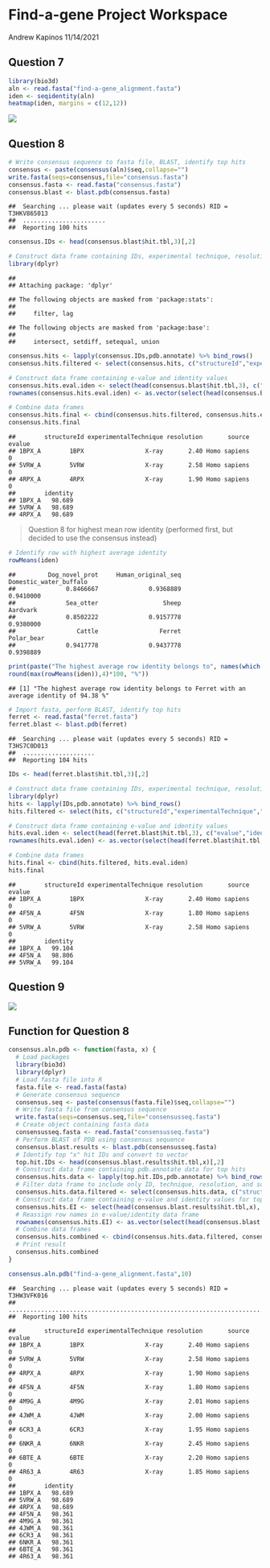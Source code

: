 Find-a-gene Project Workspace
================
Andrew Kapinos
11/14/2021

## Question 7

``` r
library(bio3d)
aln <- read.fasta("find-a-gene_alignment.fasta")
iden <- seqidentity(aln)
heatmap(iden, margins = c(12,12))
```

![](find-a-gene_files/figure-gfm/unnamed-chunk-1-1.png)<!-- -->

## Question 8

``` r
# Write consensus sequence to fasta file, BLAST, identify top hits
consensus <- paste(consensus(aln)$seq,collapse="")
write.fasta(seqs=consensus,file="consensus.fasta")
consensus.fasta <- read.fasta("consensus.fasta")
consensus.blast <- blast.pdb(consensus.fasta)
```

    ##  Searching ... please wait (updates every 5 seconds) RID = T3HKV865013 
    ##  .......................
    ##  Reporting 100 hits

``` r
consensus.IDs <- head(consensus.blast$hit.tbl,3)[,2]

# Construct data frame containing IDs, experimental technique, resolution, and source
library(dplyr)
```

    ## 
    ## Attaching package: 'dplyr'

    ## The following objects are masked from 'package:stats':
    ## 
    ##     filter, lag

    ## The following objects are masked from 'package:base':
    ## 
    ##     intersect, setdiff, setequal, union

``` r
consensus.hits <- lapply(consensus.IDs,pdb.annotate) %>% bind_rows()
consensus.hits.filtered <- select(consensus.hits, c("structureId","experimentalTechnique","resolution","source"))

# Construct data frame containing e-value and identity values
consensus.hits.eval.iden <- select(head(consensus.blast$hit.tbl,3), c("evalue","identity"))
rownames(consensus.hits.eval.iden) <- as.vector(select(head(consensus.blast$hit.tbl,3),"subjectids"))[1:3,]

# Combine data frames
consensus.hits.final <- cbind(consensus.hits.filtered, consensus.hits.eval.iden)
consensus.hits.final
```

    ##        structureId experimentalTechnique resolution       source evalue
    ## 1BPX_A        1BPX                 X-ray       2.40 Homo sapiens      0
    ## 5VRW_A        5VRW                 X-ray       2.58 Homo sapiens      0
    ## 4RPX_A        4RPX                 X-ray       1.90 Homo sapiens      0
    ##        identity
    ## 1BPX_A   98.689
    ## 5VRW_A   98.689
    ## 4RPX_A   98.689

> Question 8 for highest mean row identity (performed first, but decided
> to use the consensus instead)

``` r
# Identify row with highest average identity
rowMeans(iden)
```

    ##         Dog_novel_prot     Human_original_seq Domestic_water_buffalo 
    ##              0.8466667              0.9368889              0.9410000 
    ##              Sea_otter                  Sheep               Aardvark 
    ##              0.8502222              0.9157778              0.9380000 
    ##                 Cattle                 Ferret             Polar_bear 
    ##              0.9417778              0.9437778              0.9398889

``` r
print(paste("The highest average row identity belongs to", names(which.max(rowMeans(iden))), "with an average identity of", 
round(max(rowMeans(iden)),4)*100, "%"))
```

    ## [1] "The highest average row identity belongs to Ferret with an average identity of 94.38 %"

``` r
# Import fasta, perform BLAST, identify top hits
ferret <- read.fasta("ferret.fasta")
ferret.blast <- blast.pdb(ferret)
```

    ##  Searching ... please wait (updates every 5 seconds) RID = T3HS7C0D013 
    ##  ....................
    ##  Reporting 104 hits

``` r
IDs <- head(ferret.blast$hit.tbl,3)[,2]

# Construct data frame containing IDs, experimental technique, resolution, and source
library(dplyr)
hits <- lapply(IDs,pdb.annotate) %>% bind_rows()
hits.filtered <- select(hits, c("structureId","experimentalTechnique","resolution","source"))

# Construct data frame containing e-value and identity values
hits.eval.iden <- select(head(ferret.blast$hit.tbl,3), c("evalue","identity"))
rownames(hits.eval.iden) <- as.vector(select(head(ferret.blast$hit.tbl,3),"subjectids"))[1:3,]

# Combine data frames
hits.final <- cbind(hits.filtered, hits.eval.iden)
hits.final
```

    ##        structureId experimentalTechnique resolution       source evalue
    ## 1BPX_A        1BPX                 X-ray       2.40 Homo sapiens      0
    ## 4F5N_A        4F5N                 X-ray       1.80 Homo sapiens      0
    ## 5VRW_A        5VRW                 X-ray       2.58 Homo sapiens      0
    ##        identity
    ## 1BPX_A   99.104
    ## 4F5N_A   98.806
    ## 5VRW_A   99.104

## Question 9

![](1BPX.png)

## Function for Question 8

``` r
consensus.aln.pdb <- function(fasta, x) {
  # Load packages
  library(bio3d)
  library(dplyr)
  # Load fasta file into R
  fasta.file <- read.fasta(fasta)
  # Generate consensus sequence
  consensus.seq <- paste(consensus(fasta.file)$seq,collapse="")
  # Write fasta file from consensus sequence
  write.fasta(seqs=consensus.seq,file="consensusseq.fasta")
  # Create object containing fasta data
  consensusseq.fasta <- read.fasta("consensusseq.fasta")
  # Perform BLAST of PDB using consensus sequence
  consensus.blast.results <- blast.pdb(consensusseq.fasta)
  # Identify top "x" hit IDs and convert to vector
  top.hit.IDs <- head(consensus.blast.results$hit.tbl,x)[,2]
  # Construct data frame containing pdb.annotate data for top hits
  consensus.hits.data <- lapply(top.hit.IDs,pdb.annotate) %>% bind_rows()
  # Filter data frame to include only ID, technique, resolution, and source
  consensus.hits.data.filtered <- select(consensus.hits.data, c("structureId","experimentalTechnique","resolution","source"))
  # Construct data frame containing e-value and identity values for top "x" hits
  consensus.hits.EI <- select(head(consensus.blast.results$hit.tbl,x), c("evalue","identity"))
  # Reassign row names in e-value/identity data frame
  rownames(consensus.hits.EI) <- as.vector(select(head(consensus.blast.results$hit.tbl,x),"subjectids"))[1:x,]
  # Combine data frames
  consensus.hits.combined <- cbind(consensus.hits.data.filtered, consensus.hits.EI)
  # Print result
  consensus.hits.combined
}

consensus.aln.pdb("find-a-gene_alignment.fasta",10)
```

    ##  Searching ... please wait (updates every 5 seconds) RID = T3HW3VFK016 
    ##  ...........................................................................................
    ##  Reporting 100 hits

    ##        structureId experimentalTechnique resolution       source evalue
    ## 1BPX_A        1BPX                 X-ray       2.40 Homo sapiens      0
    ## 5VRW_A        5VRW                 X-ray       2.58 Homo sapiens      0
    ## 4RPX_A        4RPX                 X-ray       1.90 Homo sapiens      0
    ## 4F5N_A        4F5N                 X-ray       1.80 Homo sapiens      0
    ## 4M9G_A        4M9G                 X-ray       2.01 Homo sapiens      0
    ## 4JWM_A        4JWM                 X-ray       2.00 Homo sapiens      0
    ## 6CR3_A        6CR3                 X-ray       1.95 Homo sapiens      0
    ## 6NKR_A        6NKR                 X-ray       2.45 Homo sapiens      0
    ## 6BTE_A        6BTE                 X-ray       2.20 Homo sapiens      0
    ## 4R63_A        4R63                 X-ray       1.85 Homo sapiens      0
    ##        identity
    ## 1BPX_A   98.689
    ## 5VRW_A   98.689
    ## 4RPX_A   98.689
    ## 4F5N_A   98.361
    ## 4M9G_A   98.361
    ## 4JWM_A   98.361
    ## 6CR3_A   98.361
    ## 6NKR_A   98.361
    ## 6BTE_A   98.361
    ## 4R63_A   98.361
